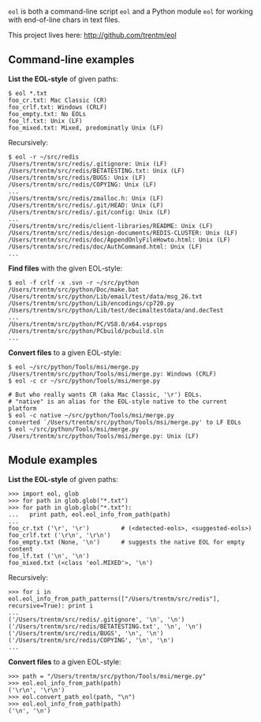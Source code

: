 `eol` is both a command-line script `eol` and a Python module `eol` for working
with end-of-line chars in text files.

This project lives here: <http://github.com/trentm/eol>


## Command-line examples

**List the EOL-style** of given paths:

    $ eol *.txt
    foo_cr.txt: Mac Classic (CR)
    foo_crlf.txt: Windows (CRLF)
    foo_empty.txt: No EOLs
    foo_lf.txt: Unix (LF)
    foo_mixed.txt: Mixed, predominatly Unix (LF)

Recursively:
    
    $ eol -r ~/src/redis
    /Users/trentm/src/redis/.gitignore: Unix (LF)
    /Users/trentm/src/redis/BETATESTING.txt: Unix (LF)
    /Users/trentm/src/redis/BUGS: Unix (LF)
    /Users/trentm/src/redis/COPYING: Unix (LF)
    ...
    /Users/trentm/src/redis/zmalloc.h: Unix (LF)
    /Users/trentm/src/redis/.git/HEAD: Unix (LF)
    /Users/trentm/src/redis/.git/config: Unix (LF)
    ...
    /Users/trentm/src/redis/client-libraries/README: Unix (LF)
    /Users/trentm/src/redis/design-documents/REDIS-CLUSTER: Unix (LF)
    /Users/trentm/src/redis/doc/AppendOnlyFileHowto.html: Unix (LF)
    /Users/trentm/src/redis/doc/AuthCommand.html: Unix (LF)
    ...

**Find files** with the given EOL-style:

    $ eol -f crlf -x .svn -r ~/src/python
    /Users/trentm/src/python/Doc/make.bat
    /Users/trentm/src/python/Lib/email/test/data/msg_26.txt
    /Users/trentm/src/python/Lib/encodings/cp720.py
    /Users/trentm/src/python/Lib/test/decimaltestdata/and.decTest
    ...
    /Users/trentm/src/python/PC/VS8.0/x64.vsprops
    /Users/trentm/src/python/PCbuild/pcbuild.sln
    ...

**Convert files** to a given EOL-style:

    $ eol ~/src/python/Tools/msi/merge.py
    /Users/trentm/src/python/Tools/msi/merge.py: Windows (CRLF)
    $ eol -c cr ~/src/python/Tools/msi/merge.py
    
    # But who really wants CR (aka Mac Classic, '\r') EOLs.
    # "native" is an alias for the EOL-style native to the current platform
    $ eol -c native ~/src/python/Tools/msi/merge.py
    converted `/Users/trentm/src/python/Tools/msi/merge.py' to LF EOLs
    $ eol ~/src/python/Tools/msi/merge.py
    /Users/trentm/src/python/Tools/msi/merge.py: Unix (LF)


## Module examples

**List the EOL-style** of given paths:

    >>> import eol, glob
    >>> for path in glob.glob("*.txt")
    >>> for path in glob.glob("*.txt"):
    ...   print path, eol.eol_info_from_path(path)
    ... 
    foo_cr.txt ('\r', '\r')         # (<detected-eols>, <suggested-eols>)
    foo_crlf.txt ('\r\n', '\r\n')
    foo_empty.txt (None, '\n')      # suggests the native EOL for empty content
    foo_lf.txt ('\n', '\n')
    foo_mixed.txt (<class 'eol.MIXED'>, '\n')

Recursively:
    
    >>> for i in eol.eol_info_from_path_patterns(["/Users/trentm/src/redis"], recursive=True): print i
    ... 
    ('/Users/trentm/src/redis/.gitignore', '\n', '\n')
    ('/Users/trentm/src/redis/BETATESTING.txt', '\n', '\n')
    ('/Users/trentm/src/redis/BUGS', '\n', '\n')
    ('/Users/trentm/src/redis/COPYING', '\n', '\n')
    ...

**Convert files** to a given EOL-style:

    >>> path = "/Users/trentm/src/python/Tools/msi/merge.py"
    >>> eol.eol_info_from_path(path)
    ('\r\n', '\r\n')
    >>> eol.convert_path_eol(path, "\n")
    >>> eol.eol_info_from_path(path)
    ('\n', '\n')

